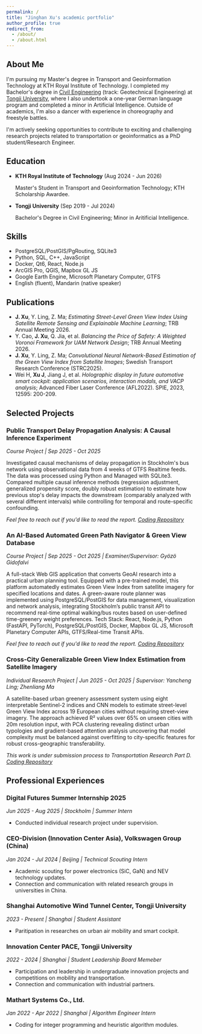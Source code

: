 ```yaml
---
permalink: /
title: "Jinghan Xu's academic portfolio"
author_profile: true
redirect_from: 
  - /about/
  - /about.html
---
```


## About Me

I'm pursuing my Master's degree in Transport and Geoinformation Technology at KTH Royal Institute of Technology. I completed my Bachelor's degree in [Civil Engineering](https://civileng.tongji.edu.cn/civilengen/main.htm) (track: Geotechnical Engineering) at [Tongji University](https://en.wikipedia.org/wiki/Tongji_University), where I also undertook a one-year German language program and completed a minor in Artificial Intelligence. Outside of academics, I'm also a dancer with experience in choreography and freestyle battles.

I'm actively seeking opportunities to contribute to exciting and challenging research projects related to transportation or geoinformatics as a PhD student/Research Engineer.


## Education

- **KTH Royal Institute of Technology** (Aug 2024 - Jun 2026)

  Master's Student in Transport and Geoinformation Technology; KTH Scholarship Awardee.
  
- **Tongji University** (Sep 2019 - Jul 2024)

  Bachelor's Degree in Civil Engineering; Minor in Aritificial Intelligence.


## Skills
-	PostgreSQL/PostGIS/PgRouting, SQLite3
-	Python, SQL, C++, JavaScript
-	Docker, Qt6, React, Node.js
-	ArcGIS Pro, QGIS, Mapbox GL JS
-	Google Earth Engine, Microsoft Planetary Computer, GTFS
-	English (fluent), Mandarin (native speaker)



## Publications
- **J. Xu**, Y. Ling, Z. Ma; *Estimating Street-Level Green View Index Using Satellite Remote Sensing and Explainable Machine Learning*; TRB Annual Meeting 2026.
- Y. Cao, **J. Xu**, Q. Jia, et al. *Balancing the Price of Safety: A Weighted Voronoi Framework for UAM Network Design*; TRB Annual Meeting 2026.
- **J. Xu**, Y. Ling, Z. Ma; *Convolutional Neural Network-Based Estimation of the Green View Index from Satellite Images*; Swedish Transport Research Conference (STRC2025).
- Wei H, **Xu J**, Jiang J, et al. *Holographic display in future automotive smart cockpit: application scenarios, interaction modals, and VACP analysis*; Advanced Fiber Laser Conference (AFL2022). SPIE, 2023, 12595: 200-209.



## Selected Projects
### Public Transport Delay Propagation Analysis: A Causal Inference Experiment
*Course Project | Sep 2025 - Oct 2025*

Investigated causal mechanisms of delay propagation in Stockholm's bus network using observational data from 4 weeks of GTFS Realtime feeds. The data was processed using Python and Managed with SQLite3. Compared multiple causal inference methods (regression adjustment, generalized propensity score, doubly robust estimation) to estimate how previous stop's delay impacts the downstream (comparably analyzed with several different intervals) while controlling for temporal and route-specific confounding. 

*Feel free to reach out if you'd like to read the report. [Coding Repository](https://github.com/JhanXXX/pt_delay_propagation/tree/main)*


### An AI-Based Automated Green Path Navigator & Green View Database
*Course Project | Sep 2025 - Oct 2025 | Examiner/Supervisor: Gyözö Gidofalvi*

A full-stack Web GIS application that converts GeoAI research into a practical urban planning tool. Equipped with a pre-trained model, this platform automatedly estimates Green View Index from satellite imagery for specified locations and dates. A green-aware route planner was implemented using PostgreSQL/PostGIS for data management, visualization and network analysis, integrating Stockholm’s public transit API to recommend real-time optimal walking/bus routes based on user-defined time-greenery weight preferences. Tech Stack: React, Node.js, Python (FastAPI, PyTorch), PostgreSQL/PostGIS, Docker, Mapbox GL JS, Microsoft Planetary Computer APIs, GTFS/Real-time Transit APIs.

*Feel free to reach out if you'd like to read the report. [Coding Repository](https://github.com/JhanXXX/webGIS_for_GVI/tree/main)*


### Cross-City Generalizable Green View Index Estimation from Satellite Imagery
*Individual Research Project | Jun 2025 - Oct 2025 | Supervisor: Yancheng Ling; Zhenliang Ma*

A satellite-based urban greenery assessment system using eight interpretable Sentinel-2 indices and CNN models to estimate street-level Green View Index across 19 European cities without requiring street-view imagery. The approach achieved R² values over 65% on unseen cities with 20m resolution input, with PCA clustering revealing distinct urban typologies and gradient-based attention analysis uncovering that model complexity must be balanced against overfitting to city-specific features for robust cross-geographic transferability.

*This work is under submission process to Transportation Research Part D. [Coding Repository](https://github.com/JhanXXX/GVI_estimation_from_satellite)*



## Professional Experiences

### Digital Futures Summer Internship 2025
*Jun 2025 - Aug 2025 | Stockholm | Summer Intern*
- Conducted individual research project under supervision.

### CEO-Division (Innovation Center Asia), Volkswagen Group (China)
*Jan 2024 - Jul 2024 | Beijing | Technical Scouting Intern*
- Academic scouting for power electronics (SiC, GaN) and NEV technology updates.
- Connection and communication with related research groups in universities in China.

### Shanghai Automotive Wind Tunnel Center, Tongji University
*2023 - Present | Shanghai | Student Assistant*
- Paritipation in researches on urban air mobility and smart cockpit.

### Innovation Center PACE, Tongji University
*2022 - 2024 | Shanghai | Student Leadership Board Memeber*
- Participation and leadership in undergraduate innovation projects and competitions on mobility and transportation.
- Connection and communication with industrial partners.

### Mathart Systems Co., Ltd.
*Jan 2022 - Apr 2022 | Shanghai | Algorithm Engineer Intern*
- Coding for integer programming and heuristic algorithm modules.

